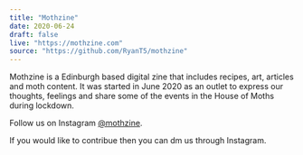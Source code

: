 ```yaml
---
title: "Mothzine"
date: 2020-06-24
draft: false
live: "https://mothzine.com"
source: "https://github.com/RyanT5/mothzine"
---
```


Mothzine is a Edinburgh based digital zine that includes recipes, art, articles and moth content. It was started in June 2020 as an outlet to express our thoughts, feelings and share some of the events in the House of Moths during lockdown.

Follow us on Instagram [@mothzine](https://www.instagram.com/mothzine/).

If you would like to contribue then you can dm us through Instagram.
